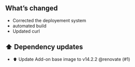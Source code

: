 ## What’s changed
- Corrected the deployement system
- automated build
- Updated curl

## ⬆️ Dependency updates

- ⬆️ Update Add-on base image to v14.2.2 @renovate (#1)
